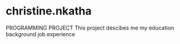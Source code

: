 # christine.nkatha
PROGRAMMING PROJECT
This project descibes me my education background job experience
